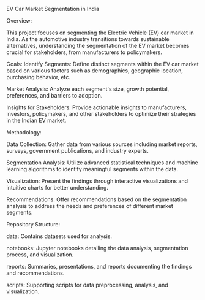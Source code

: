 EV Car Market Segmentation in India


Overview:

This project focuses on segmenting the Electric Vehicle (EV) car market in India. As the automotive industry transitions towards sustainable alternatives, understanding the segmentation of the EV market becomes crucial 
for stakeholders, from manufacturers to policymakers.


Goals:
Identify Segments: Define distinct segments within the EV car market based on various factors such as demographics, geographic location, purchasing behavior, etc.


Market Analysis: Analyze each segment's size, growth potential, preferences, and barriers to adoption.


Insights for Stakeholders: Provide actionable insights to manufacturers, investors, policymakers, and other stakeholders to optimize their strategies in the Indian EV market.



Methodology:


Data Collection: Gather data from various sources including market reports, surveys, government publications, and industry experts.

Segmentation Analysis: Utilize advanced statistical techniques and machine learning algorithms to identify meaningful segments within the data.

Visualization: Present the findings through interactive visualizations and intuitive charts for better understanding.

Recommendations: Offer recommendations based on the segmentation analysis to address the needs and preferences of different market segments.



Repository Structure:


data: Contains datasets used for analysis.

notebooks: Jupyter notebooks detailing the data analysis, segmentation process, and visualization.

reports: Summaries, presentations, and reports documenting the findings and recommendations.

scripts: Supporting scripts for data preprocessing, analysis, and visualization.
